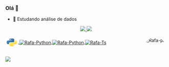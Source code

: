 ### Olá 👋



- 🌱 Estudando análise de dados

<div align="center">
  <a href="https://github.com/matheusm0ura">
  <img height="180em" src="https://github-readme-stats.vercel.app/api?username=matheusm0ura&show_icons=true&theme=dark&include_all_commits=true&count_private=true"/>
  <img height="180em" src="https://github-readme-stats.vercel.app/api/top-langs/?username=matheusm0ura&layout=compact&langs_count=7&theme=dark"/>
</div>

<div style="display: inline_block"><br>
  <img align="center" alt="Rafa-Python" height="30" width="40" src="https://raw.githubusercontent.com/devicons/devicon/master/icons/python/python-original.svg">
  <img align="center" alt="Rafa-Python" height="30" width="40" src="https://cdn.jsdelivr.net/gh/devicons/devicon/icons/jupyter/jupyter-original-wordmark.svg">
  <img align="center" alt="Rafa-Python" height="30" width="40" src="https://cdn.jsdelivr.net/gh/devicons/devicon/icons/mysql/mysql-original.svg">
  <img align="center" alt="Rafa-Ts" height="30" width="40" src="https://cdn.jsdelivr.net/gh/devicons/devicon/icons/java/java-original.svg">
 
  <img align="right" alt="Rafa-pic" height="150" style="border-radius:50px;" src="https://cdn.discordapp.com/attachments/734920532667138061/898369592198594560/spike-monkey-typing.gif">
</div>
  
 ##
  
<div> 
  <a href="https://www.linkedin.com/in/matheus-moura-906323187/" target="_blank"><img src="https://img.shields.io/badge/-LinkedIn-%230077B5?style=for-the-badge&logo=linkedin&logoColor=white" target="_blank"></a> 
 
</div>  
  

